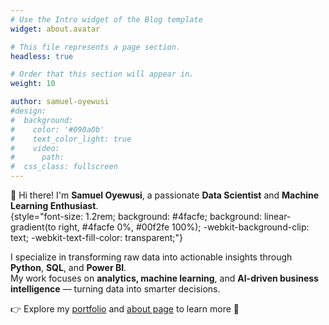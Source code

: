 ```yaml
---
# Use the Intro widget of the Blog template
widget: about.avatar

# This file represents a page section.
headless: true

# Order that this section will appear in.
weight: 10

author: samuel-oyewusi
#design:
#  background:
#    color: '#090a0b'
#    text_color_light: true
#    video:
#      path:
#  css_class: fullscreen
---
```


👋 Hi there! I'm **Samuel Oyewusi**, a passionate **Data Scientist** and **Machine Learning Enthusiast**.  
{style="font-size: 1.2rem; background: #4facfe; background: linear-gradient(to right, #4facfe 0%, #00f2fe 100%); -webkit-background-clip: text; -webkit-text-fill-color: transparent;"}

I specialize in transforming raw data into actionable insights through **Python**, **SQL**, and **Power BI**.  
My work focuses on **analytics, machine learning**, and **AI-driven business intelligence** — turning data into smarter decisions.  

👉 Explore my [portfolio](/projects/) and [about page](/about/) to learn more 🚀
